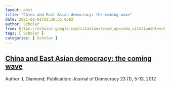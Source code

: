 ```yaml
---
layout: post
title: "China and East Asian democracy: the coming wave"
date: 2021-01-01T01:58:55.068Z
author: Scholar
from: https://scholar.google.com/citations?view_op=view_citation&hl=en&user=AggiMPQAAAAJ&citation_for_view=AggiMPQAAAAJ:D_sINldO8mEC
tags: [ Scholar ]
categories: [ Scholar ]
---
```

<!--1609466335068-->
[China and East Asian democracy: the coming wave](https://scholar.google.com/citations?view_op=view_citation&hl=en&user=AggiMPQAAAAJ&citation_for_view=AggiMPQAAAAJ:D_sINldO8mEC)
------

<div>
Author: L Diamond; Publication: Journal of Democracy 23 (1), 5-13, 2012
</div>
